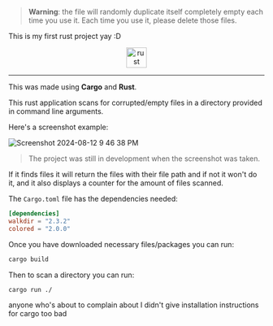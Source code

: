 
> **Warning**: the file will randomly duplicate itself completely empty each time you use it. Each time you use it, please delete those files.




This is my first rust project yay :D

<div align="center">
<img src="https://skillicons.dev/icons?i=rust" alt="rust" height="40"/>
</div>

------------------------------------------------------------------------

This was made using **Cargo** and **Rust**.

This rust application scans for corrupted/empty files in a directory provided in command line arguments.

Here's a screenshot example:

![Screenshot 2024-08-12 9 46 38 PM](https://github.com/user-attachments/assets/c24cceb8-db46-4b2f-9bbc-40141f8fccd2)

> The project was still in development when the screenshot was taken.

If it finds files it will return the files with their file path and if not it won't do it, and it also displays a counter for the amount of files scanned.

The `Cargo.toml` file has the dependencies needed:

```toml
[dependencies]
walkdir = "2.3.2"
colored = "2.0.0"
```

Once you have downloaded necessary files/packages you can run:

```bash
cargo build
```
Then to scan a directory you can run:

```bash
cargo run ./
```

 anyone who's about to complain about I didn't give installation instructions for cargo too bad



